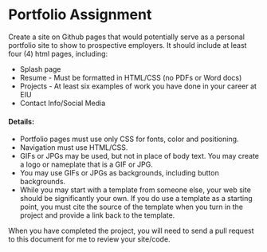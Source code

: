 # Portfolio Assignment

Create a site on Github pages that would potentially serve as a personal portfolio site to show to prospective employers. It should include at least four (4) html pages, including:
* Splash page
* Resume - Must be formatted in HTML/CSS (no PDFs or Word docs)
* Projects - At least six examples of work you have done in your career at EIU 
* Contact Info/Social Media

#### Details:
* Portfolio pages must use only CSS for fonts, color and positioning.
* Navigation must use HTML/CSS.
* GIFs or JPGs may be used, but not in place of body text. You may create a logo or nameplate that is a GIF or JPG.
* You may use GIFs or JPGs as backgrounds, including button backgrounds.
* While you may start with a template from someone else, your web site should be significantly your own. If you do use a template as a starting point, you must cite the source of the template when you turn in the project and provide a link back to the template.

When you have completed the project, you will need to send a pull request to this document for me to review your site/code.
